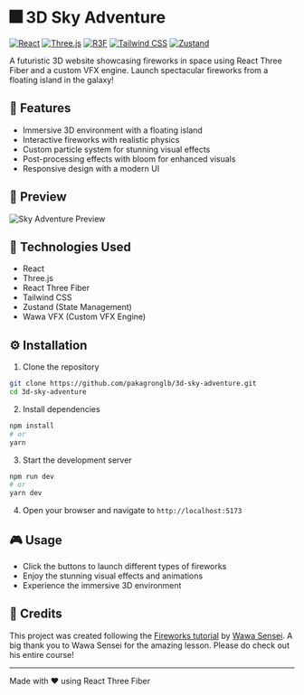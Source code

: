 # 🎆 3D Sky Adventure

[![React](https://img.shields.io/badge/React-20232A?style=for-the-badge&logo=react&logoColor=61DAFB)](https://reactjs.org/)
[![Three.js](https://img.shields.io/badge/Three.js-black?style=for-the-badge&logo=three.js&logoColor=white)](https://threejs.org/)
[![R3F](https://img.shields.io/badge/React_Three_Fiber-gray?style=for-the-badge&logo=three.js&logoColor=white)](https://docs.pmnd.rs/react-three-fiber/getting-started/introduction)
[![Tailwind CSS](https://img.shields.io/badge/Tailwind_CSS-38B2AC?style=for-the-badge&logo=tailwind-css&logoColor=white)](https://tailwindcss.com/)
[![Zustand](https://img.shields.io/badge/Zustand-gray?style=for-the-badge&logo=react&logoColor=white)](https://github.com/pmndrs/zustand)

A futuristic 3D website showcasing fireworks in space using React Three Fiber and a custom VFX engine. Launch spectacular fireworks from a floating island in the galaxy!

## 🚀 Features

- Immersive 3D environment with a floating island
- Interactive fireworks with realistic physics
- Custom particle system for stunning visual effects
- Post-processing effects with bloom for enhanced visuals
- Responsive design with a modern UI

## 📸 Preview

![Sky Adventure Preview](preview.png)

## 🔧 Technologies Used

- React
- Three.js
- React Three Fiber
- Tailwind CSS
- Zustand (State Management)
- Wawa VFX (Custom VFX Engine)

## ⚙️ Installation

1. Clone the repository
```bash
git clone https://github.com/pakagronglb/3d-sky-adventure.git
cd 3d-sky-adventure
```

2. Install dependencies
```bash
npm install
# or
yarn
```

3. Start the development server
```bash
npm run dev
# or
yarn dev
```

4. Open your browser and navigate to `http://localhost:5173`

## 🎮 Usage

- Click the buttons to launch different types of fireworks
- Enjoy the stunning visual effects and animations
- Experience the immersive 3D environment

## 🙏 Credits

This project was created following the [Fireworks tutorial](https://wawasensei.dev/courses/react-three-fiber/lessons/fireworks) by [Wawa Sensei](https://wawasensei.dev/). A big thank you to Wawa Sensei for the amazing lesson. Please do check out his entire course!

---

Made with ❤️ using React Three Fiber
